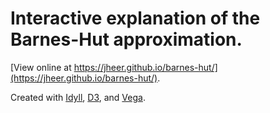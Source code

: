 # Interactive explanation of the Barnes-Hut approximation.

[View online at https://jheer.github.io/barnes-hut/](https://jheer.github.io/barnes-hut/).

Created with [Idyll](http://idyll-lang.org/), [D3](https://d3js.org/),
and [Vega](https://vega.github.io/vega/).
